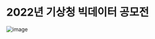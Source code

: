 # 2022년 기상청 빅데이터 공모전

![image](https://user-images.githubusercontent.com/98961173/210128493-7d008fdb-af0b-48f8-9dec-ac4aa696df0e.png)
